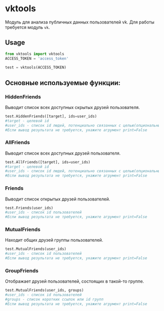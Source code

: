 # vktools
Модуль для анализа публичных данных пользователей vk.
Для работы требуется модуль `vk`.
## Usage
```python
from vktools import vktools
ACCESS_TOKEN = 'access_token'
  
test = vktools(ACCESS_TOKEN)
```
## Основные используемые функции:
### HiddenFriends
Выводит список всех доступных скрытых друзей пользователя.
```python
test.HiddenFriends([target], ids=user_ids)
#target - целевой id
#user_ids - список id людей, потенциально связанных с целью(опциональный аргумент)
#Если вывод результата не требуется, укажите агрумент print=False
```
### AllFriends
Выводит список всех доступных друзей пользователя.
```python
test.AllFriends([target], ids=user_ids)
#target - целевой id
#user_ids - список id людей, потенциально связанных с целью(опциональный аргумент)
#Если вывод результата не требуется, укажите агрумент print=False
```
### Friends
Выводит список открытых друзей пользователей.
```python
test.Friends(user_ids)
#user_ids - список id пользователей
#Если вывод результата не требуется, укажите агрумент print=False
```
### MutualFriends
Находит общих друзей группы пользователей.
```python
test.MutualFriends(user_ids)
#user_ids - список id пользователей
#Если вывод результата не требуется, укажите агрумент print=False
```
### GroupFriends
Отображает друзей пользователей, состоящих в такой-то группе.
```python
test.MutualFriends(user_ids, groups)
#user_ids - список id пользователей
#groups - список коротких ссылок или id групп
#Если вывод результата не требуется, укажите агрумент print=False
```
